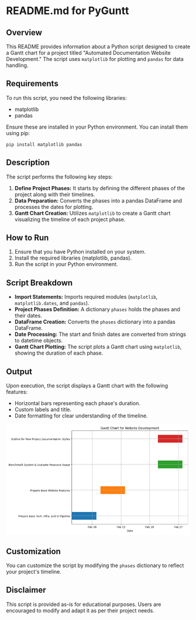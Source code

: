 # README.md for PyGuntt 

## Overview
This README provides information about a Python script designed to create a Gantt chart for a project titled "Automated Documentation Website Development." The script uses `matplotlib` for plotting and `pandas` for data handling.

## Requirements
To run this script, you need the following libraries:
- matplotlib
- pandas

Ensure these are installed in your Python environment. You can install them using pip:
```
pip install matplotlib pandas
```

## Description
The script performs the following key steps:
1. **Define Project Phases:** It starts by defining the different phases of the project along with their timelines.
2. **Data Preparation:** Converts the phases into a pandas DataFrame and processes the dates for plotting.
3. **Gantt Chart Creation:** Utilizes `matplotlib` to create a Gantt chart visualizing the timeline of each project phase.

## How to Run
1. Ensure that you have Python installed on your system.
2. Install the required libraries (matplotlib, pandas).
3. Run the script in your Python environment.

## Script Breakdown
- **Import Statements:** Imports required modules (`matplotlib`, `matplotlib.dates`, and `pandas`).
- **Project Phases Definition:** A dictionary `phases` holds the phases and their dates.
- **DataFrame Creation:** Converts the `phases` dictionary into a pandas DataFrame.
- **Date Processing:** The start and finish dates are converted from strings to datetime objects.
- **Gantt Chart Plotting:** The script plots a Gantt chart using `matplotlib`, showing the duration of each phase.

## Output
Upon execution, the script displays a Gantt chart with the following features:
- Horizontal bars representing each phase's duration.
- Custom labels and title.
- Date formatting for clear understanding of the timeline.

![Sample Output ](Docs\sample-gunnt.png "PyGuntt Sample")


## Customization
You can customize the script by modifying the `phases` dictionary to reflect your project's timeline.

## Disclaimer
This script is provided as-is for educational purposes. Users are encouraged to modify and adapt it as per their project needs.
